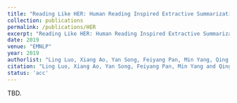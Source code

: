 ```yaml
---
title: "Reading Like HER: Human Reading Inspired Extractive Summarization"
collection: publications
permalink: /publications/HER
excerpt: "Reading Like HER: Human Reading Inspired Extractive Summarization"
date: 2019
venue: "EMNLP"
year: 2019
authorlist: "Ling Luo, Xiang Ao, Yan Song, Feiyang Pan, Min Yang, Qing He"
citation: "Ling Luo, Xiang Ao, Yan Song, Feiyang Pan, Min Yang and Qing He. Reading Like HER: Human Reading Inspired Extractive Summarization. In EMNLP-2019."
status: 'acc'
---
```

TBD.
